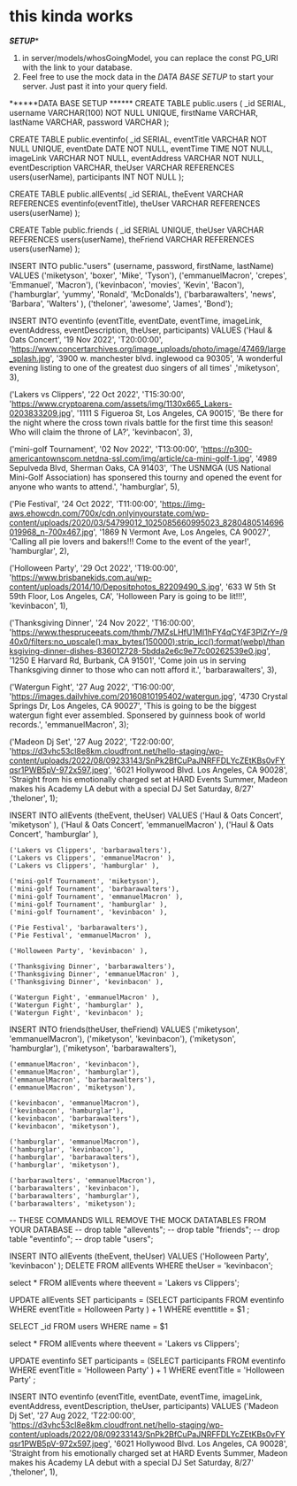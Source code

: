 # this kinda works

*****SETUP******
1) in server/models/whosGoingModel, you can replace the const PG_URI with the link to your database.
2) Feel free to use the mock data in the *DATA BASE SETUP* to start your server.  Just past it into your query field.

******DATA BASE SETUP ******
CREATE TABLE public.users (
    _id SERIAL,
    username VARCHAR(100) NOT NULL UNIQUE,
    firstName VARCHAR,
    lastName VARCHAR,
    password VARCHAR
);

CREATE TABLE public.eventinfo(
    _id SERIAL,
    eventTitle VARCHAR NOT NULL UNIQUE,
    eventDate DATE NOT NULL,
    eventTime TIME NOT NULL,
    imageLink VARCHAR NOT NULL,
    eventAddress VARCHAR NOT NULL,
    eventDescription VARCHAR,
    theUser VARCHAR REFERENCES users(userName),
    participants INT NOT NULL
);

CREATE TABLE public.allEvents(
    _id SERIAL,
    theEvent VARCHAR REFERENCES eventinfo(eventTitle),
    theUser VARCHAR REFERENCES users(userName)
);

CREATE Table public.friends (
    _id SERIAL UNIQUE,
    theUser VARCHAR REFERENCES users(userName),
    theFriend VARCHAR REFERENCES users(userName)
);




INSERT INTO public."users" (username, password, firstName, lastName) VALUES
  ('miketyson', 'boxer', 'Mike', 'Tyson'),
  ('emmanuelMacron', 'crepes', 'Emmanuel', 'Macron'),
  ('kevinbacon', 'movies', 'Kevin', 'Bacon'),
  ('hamburglar', 'yummy', 'Ronald', 'McDonalds'),
  ('barbarawalters', 'news', 'Barbara', 'Walters' ),
  ('theloner', 'awesome', 'James', 'Bond');
  

INSERT INTO eventinfo (eventTitle, eventDate, eventTime, imageLink, eventAddress, eventDescription, theUser, participants) VALUES
  ('Haul & Oats Concert', '19 Nov 2022', 'T20:00:00', 'https://www.concertarchives.org/image_uploads/photo/image/47469/large_splash.jpg', '3900 w. manchester blvd. inglewood ca 90305', 'A wonderful evening listing to one of the greatest duo singers of all times' ,'miketyson', 3),

  ('Lakers vs Clippers', '22 Oct 2022', 'T15:30:00', 'https://www.cryptoarena.com/assets/img/1130x665_Lakers-0203833209.jpg', '1111 S Figueroa St, Los Angeles, CA 90015', 'Be there for the night where the cross town rivals battle for the first time this season!  Who will claim the throne of LA?', 'kevinbacon', 3),

  ('mini-golf Tournament', '02 Nov 2022', 'T13:00:00', 'https://p300-americantownscom.netdna-ssl.com/img/article/ca-mini-golf-1.jpg', '4989 Sepulveda Blvd, Sherman Oaks, CA 91403', 'The USNMGA (US National Mini-Golf Association) has sponsered this tourny and opened the event for anyone who wants to attend.', 'hamburglar', 5),

  ('Pie Festival', '24 Oct 2022', 'T11:00:00', 'https://img-aws.ehowcdn.com/700x/cdn.onlyinyourstate.com/wp-content/uploads/2020/03/54799012_1025085660995023_8280480514696019968_n-700x467.jpg', '1869 N Vermont Ave, Los Angeles, CA 90027', 'Calling all pie lovers and bakers!!! Come to the event of the year!', 'hamburglar', 2),

  ('Holloween Party', '29 Oct 2022', 'T19:00:00', 'https://www.brisbanekids.com.au/wp-content/uploads/2014/10/Depositphotos_82209490_S.jpg', '633 W 5th St 59th Floor, Los Angeles, CA', 'Holloween Pary is going to be lit!!!', 'kevinbacon', 1),

  ('Thanksgiving Dinner', '24 Nov 2022', 'T16:00:00', 'https://www.thespruceeats.com/thmb/7MZsLHfU1MI1hFY4qCY4F3PlZrY=/940x0/filters:no_upscale():max_bytes(150000):strip_icc():format(webp)/thanksgiving-dinner-dishes-836012728-5bdda2e6c9e77c00262539e0.jpg', '1250 E Harvard Rd, Burbank, CA 91501', 'Come join us in serving Thanksgiving dinner to those who can nott afford it.', 'barbarawalters', 3),

  ('Watergun Fight', '27 Aug 2022', 'T16:00:00', 'https://images.dailyhive.com/20160810195402/watergun.jpg', '4730 Crystal Springs Dr, Los Angeles, CA 90027', 'This is going to be the biggest watergun fight ever assembled.  Sponsered by guinness book of world records.', 'emmanuelMacron', 3);

  ('Madeon Dj Set', '27 Aug 2022', 'T22:00:00', 'https://d3vhc53cl8e8km.cloudfront.net/hello-staging/wp-content/uploads/2022/08/09233143/SnPk2BfCuPaJNRFFDLYcZEtKBs0vFYqsr1PWB5pV-972x597.jpeg', '6021 Hollywood Blvd.
Los Angeles, CA 90028', 'Straight from his emotionally charged set at HARD Events Summer, Madeon makes his Academy LA debut with a special DJ Set Saturday, 8/27' ,'theloner', 1);


INSERT INTO allEvents (theEvent, theUser) VALUES
    ('Haul & Oats Concert', 'miketyson' ),
    ('Haul & Oats Concert', 'emmanuelMacron' ),
    ('Haul & Oats Concert', 'hamburglar' ),

    ('Lakers vs Clippers', 'barbarawalters'),
    ('Lakers vs Clippers', 'emmanuelMacron' ),
    ('Lakers vs Clippers', 'hamburglar' ),

    ('mini-golf Tournament', 'miketyson'),
    ('mini-golf Tournament', 'barbarawalters'),
    ('mini-golf Tournament', 'emmanuelMacron' ),
    ('mini-golf Tournament', 'hamburglar' ),
    ('mini-golf Tournament', 'kevinbacon' ),

    ('Pie Festival', 'barbarawalters'),
    ('Pie Festival', 'emmanuelMacron' ),
    
    ('Holloween Party', 'kevinbacon' ),

    ('Thanksgiving Dinner', 'barbarawalters'),
    ('Thanksgiving Dinner', 'emmanuelMacron' ),
    ('Thanksgiving Dinner', 'kevinbacon' ),

    ('Watergun Fight', 'emmanuelMacron' ),
    ('Watergun Fight', 'hamburglar' ),
    ('Watergun Fight', 'kevinbacon' );

    



INSERT INTO friends(theUser, theFriend) VALUES
    ('miketyson', 'emmanuelMacron'),
    ('miketyson', 'kevinbacon'),
    ('miketyson', 'hamburglar'),
    ('miketyson', 'barbarawalters'),

    ('emmanuelMacron', 'kevinbacon'),
    ('emmanuelMacron', 'hamburglar'),
    ('emmanuelMacron', 'barbarawalters'),
    ('emmanuelMacron', 'miketyson'),

    ('kevinbacon', 'emmanuelMacron'),
    ('kevinbacon', 'hamburglar'),
    ('kevinbacon', 'barbarawalters'),
    ('kevinbacon', 'miketyson'),

    ('hamburglar', 'emmanuelMacron'),
    ('hamburglar', 'kevinbacon'),
    ('hamburglar', 'barbarawalters'),
    ('hamburglar', 'miketyson'),

    ('barbarawalters', 'emmanuelMacron'),
    ('barbarawalters', 'kevinbacon'),
    ('barbarawalters', 'hamburglar'),
    ('barbarawalters', 'miketyson');



-- THESE COMMANDS WILL REMOVE THE MOCK DATATABLES FROM YOUR DATABASE
-- drop table "allevents";
-- drop table "friends";
-- drop table "eventinfo";
-- drop table "users";










INSERT INTO allEvents (theEvent, theUser) VALUES ('Holloween Party', 'kevinbacon' );
DELETE FROM allEvents WHERE theUser = 'kevinbacon';

select * FROM allEvents where theevent = 'Lakers vs Clippers';

UPDATE allEvents SET participants = (SELECT participants FROM eventinfo WHERE eventTitle = Holloween Party  ) + 1 WHERE eventtitle = $1 ;

SELECT _id FROM users WHERE name = $1

select * FROM allEvents where theevent = 'Lakers vs Clippers';

UPDATE eventinfo SET participants = (SELECT participants FROM eventinfo WHERE eventTitle = 'Holloween Party'  ) + 1 WHERE eventTitle = 'Holloween Party' ;



INSERT INTO eventinfo (eventTitle, eventDate, eventTime, imageLink, eventAddress, eventDescription, theUser, participants) VALUES
  ('Madeon Dj Set', '27 Aug 2022, 'T22:00:00', 'https://d3vhc53cl8e8km.cloudfront.net/hello-staging/wp-content/uploads/2022/08/09233143/SnPk2BfCuPaJNRFFDLYcZEtKBs0vFYqsr1PWB5pV-972x597.jpeg', '6021 Hollywood Blvd.
Los Angeles, CA 90028', 'Straight from his emotionally charged set at HARD Events Summer, Madeon makes his Academy LA debut with a special DJ Set Saturday, 8/27' ,'theloner', 1),
